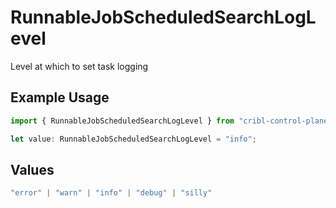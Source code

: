 # RunnableJobScheduledSearchLogLevel

Level at which to set task logging

## Example Usage

```typescript
import { RunnableJobScheduledSearchLogLevel } from "cribl-control-plane/models";

let value: RunnableJobScheduledSearchLogLevel = "info";
```

## Values

```typescript
"error" | "warn" | "info" | "debug" | "silly"
```